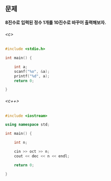 
## 문제
#### 8진수로 입력된 정수 1개를 10진수로 바꾸어 출력해보자.

###### \<c\>
```c
#include <stdio.h>

int main() {

	int a;
	scanf("%o", &a);
	printf("%d", a);
	return 0;

}
```

###### \<c++\>
```c++
#include <iostream>

using namespace std;

int main() {

	int n;

	cin >> oct >> n;
	cout << dec << n << endl;

	return 0;

}
```
